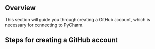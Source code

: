 ## Overview

This section will guide you through creating a GitHub account, which is necessary for connecting to PyCharm.

## Steps for creating a GitHub account